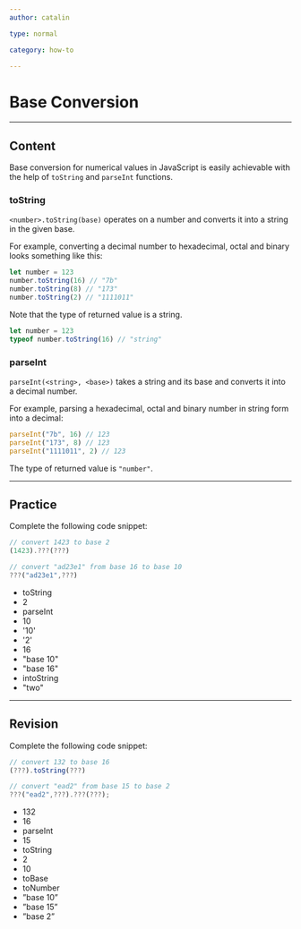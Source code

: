 ```yaml
---
author: catalin

type: normal

category: how-to

---
```


# Base Conversion

---

## Content

Base conversion for numerical values in JavaScript is easily achievable with the help of `toString` and `parseInt` functions.

### toString

`<number>.toString(base)` operates on a number and converts it into a string in the given base.

For example, converting a decimal number to hexadecimal, octal and binary looks something like this:

```javascript
let number = 123
number.toString(16) // "7b"
number.toString(8) // "173"
number.toString(2) // "1111011"
```

Note that the type of returned value is a string.

```javascript
let number = 123
typeof number.toString(16) // "string"
```

### parseInt

`parseInt(<string>, <base>)` takes a string and its base and converts it into a decimal number.

For example, parsing a hexadecimal, octal and binary number in string form into a decimal:

```javascript
parseInt("7b", 16) // 123
parseInt("173", 8) // 123
parseInt("1111011", 2) // 123
```

The type of returned value is `"number"`.

---

## Practice

Complete the following code snippet:

```javascript
// convert 1423 to base 2
(1423).???(???)

// convert "ad23e1" from base 16 to base 10
???("ad23e1",???)
```

- toString
- 2
- parseInt
- 10
- '10'
- '2'
- 16
- "base 10"
- "base 16"
- intoString
- "two"

---

## Revision

Complete the following code snippet:

```javascript
// convert 132 to base 16
(???).toString(???)

// convert "ead2" from base 15 to base 2
???("ead2",???).???(???);
```

- 132
- 16
- parseInt
- 15
- toString
- 2
- 10
- toBase
- toNumber
- ”base 10”
- ”base 15”
- ”base 2”
